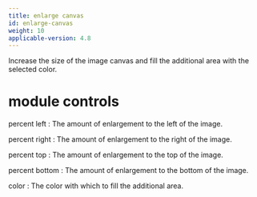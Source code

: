 ```yaml
---
title: enlarge canvas
id: enlarge-canvas
weight: 10
applicable-version: 4.8
---
```


Increase the size of the image canvas and fill the additional area with the selected color.

# module controls

percent left
: The amount of enlargement to the left of the image.

percent right
: The amount of enlargement to the right of the image.

percent top
: The amount of enlargement to the top of the image.

percent bottom
: The amount of enlargement to the bottom of the image.

color
: The color with which to fill the additional area.
